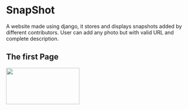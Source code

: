 # SnapShot
 A website made using django, it stores and displays snapshots added by different contributors.
 User can add any photo but with valid URL and complete description. 
 <h2> The first Page </h2>
 <img src="C:\Users\hp\Pictures\Screenshots\first.png" height=100px width=200px>
